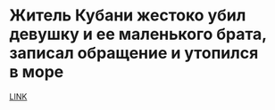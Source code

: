 # Житель Кубани жестоко убил девушку и ее маленького брата, записал обращение и утопился в море



[LINK](https://varlamov.ru/4124322.html)